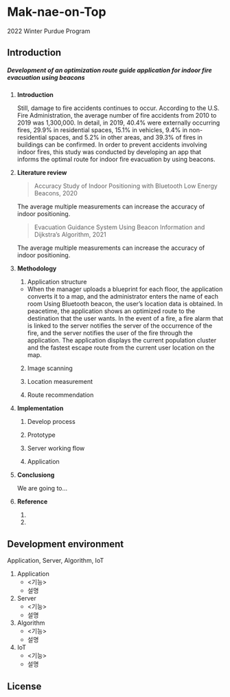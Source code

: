 # Mak-nae-on-Top

2022 Winter Purdue Program

## Introduction

##### Development of an optimization route guide application for indoor fire evacuation using beacons

1. **Introduction**

   Still, damage to fire accidents continues to occur. According to the U.S. Fire Administration, the average number of fire accidents from 2010 to 2019 was 1,300,000.
   In detail, in 2019, 40.4% were externally occurring fires, 29.9% in residential spaces, 15.1% in vehicles, 9.4% in non-residential spaces, and 5.2% in other areas, and 39.3% of fires in buildings can be confirmed.
   In order to prevent accidents involving indoor fires, this study was conducted by developing an app that informs the optimal route for indoor fire evacuation by using beacons.

2. **Literature review**

   > Accuracy Study of Indoor Positioning with Bluetooth Low Energy Beacons, 2020​

   The average multiple measurements can increase the accuracy of indoor positioning.​

   > Evacuation Guidance System Using Beacon Information and ​Dijkstra’s Algorithm, 2021

   The average multiple measurements can increase the accuracy of indoor positioning.​

3. **Methodology**

   1. Application structure

   - When the manager uploads a blueprint for each floor, the application converts it to a map, and the administrator enters the name of each room Using Bluetooth beacon, the user’s location data is obtained. In peacetime, the application shows an optimized route to the destination that the user wants. In the event of a fire, a fire alarm that is linked to the server notifies the server of the occurrence of the fire, and the server notifies the user of the fire through the application. The application displays the current population cluster and the fastest escape route from the current user location on the map.

   2. Image scanning

   3. Location measurement

   4. Route recommendation

4. **Implementation**

   1. Develop process

   2. Prototype

   3. Server working flow

   4. Application

5. **Conclusiong**

   We are going to...

6. **Reference**

   1.
   2.

## Development environment

Application, Server, Algorithm, IoT

1. Application
   - <기능>
   - 설명
2. Server
   - <기능>
   - 설명
3. Algorithm
   - <기능>
   - 설명
4. IoT
   - <기능>
   - 설명

## License

